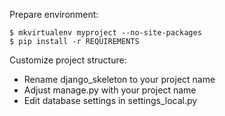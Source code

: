 Prepare environment:

	$ mkvirtualenv myproject --no-site-packages
	$ pip install -r REQUIREMENTS

Customize project structure:

* Rename django_skeleton to your project name
* Adjust manage.py with your project name
* Edit database settings in settings_local.py
